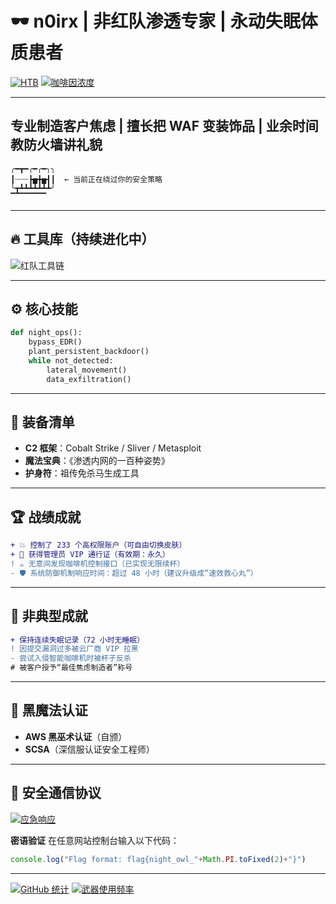 # 🕶️ n0irx | 非红队渗透专家 | 永动失眠体质患者

[![HTB](https://img.shields.io/badge/HackTheBox-Hacker-red?logo=Hack%20The%20Box)](https://app.hackthebox.com/profile/1983709)
[![咖啡因浓度](https://img.shields.io/badge/Caffeine%20Concentration-足以入侵卫星系统-critical)](https://www.youtube.com/watch?v=dQw4w9WgXcQ)

---

## 专业制造客户焦虑 | 擅长把 WAF 变装饰品 | 业余时间教防火墙讲礼貌

```
╭━┳━╭━╭━╮╮
┃┈┈┈┣▅╋▅┫┃  ← 当前正在绕过你的安全策略
╰┳┻┻┻┻┻┻┻╯
▔▔▔▔▔▔▔▔
```

---

## 🔥 工具库（持续进化中）

![红队工具链](https://skillicons.dev/icons?i=py,bash,powershell,aws,azure,docker,raspberrypi,linux\&theme=dark\&perline=8)

---

## ⚙️ 核心技能

```python
def night_ops():
    bypass_EDR()
    plant_persistent_backdoor()
    while not_detected:
        lateral_movement()
        data_exfiltration()
```

---

## 🧰 装备清单

* **C2 框架**：Cobalt Strike / Sliver / Metasploit
* **魔法宝典**：《渗透内网的一百种姿势》
* **护身符**：祖传免杀马生成工具

---

## 🏆 战绩成就

```diff
+ 💥 控制了 233 个高权限账户（可自由切换皮肤）
+ 🎩 获得管理员 VIP 通行证（有效期：永久）
! ☕ 无意间发现咖啡机控制接口（已实现无限续杯）
- 🛡️ 系统防御机制响应时间：超过 48 小时（建议升级成“速效救心丸”）
```

---

## 🏅 非典型成就

```diff
+ 保持连续失眠记录（72 小时无睡眠）
! 因提交漏洞过多被云厂商 VIP 拉黑
- 尝试入侵智能咖啡机时被杯子反杀
# 被客户授予“最佳焦虑制造者”称号
```

---

## 📜 黑魔法认证

* **AWS 黑巫术认证**（自颁）
* **SCSA**（深信服认证安全工程师）

---

## 📡 安全通信协议

[![应急响应](https://img.shields.io/badge/7x24-小时响应-点击召唤-red?style=for-the-badge&logo=telegram)](https://t.me/Insomnie7)

**密语验证**
在任意网站控制台输入以下代码：

```js
console.log("Flag format: flag{night_owl_"+Math.PI.toFixed(2)+"}")
```

---

[![GitHub 统计](https://github-readme-stats.vercel.app/api?username=9Insomnie\&show_icons=true\&theme=merko\&count_private=true\&include_all_commits=true)](https://github.com/9Insomnie)
[![武器使用频率](https://github-readme-stats.vercel.app/api/top-langs/?username=9Insomnie\&layout=compact\&theme=vision-friendly-dark\&hide=html,css)](https://github.com/9Insomnie)
